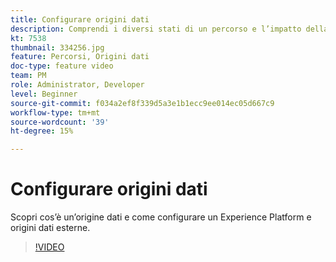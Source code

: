 ```yaml
---
title: Configurare origini dati
description: Comprendi i diversi stati di un percorso e l’impatto della pubblicazione.
kt: 7538
thumbnail: 334256.jpg
feature: Percorsi, Origini dati
doc-type: feature video
team: PM
role: Administrator, Developer
level: Beginner
source-git-commit: f034a2ef8f339d5a3e1b1ecc9ee014ec05d667c9
workflow-type: tm+mt
source-wordcount: '39'
ht-degree: 15%

---
```



# Configurare origini dati

Scopri cos’è un’origine dati e come configurare un Experience Platform e origini dati esterne.

>[!VIDEO](https://video.tv.adobe.com/v/3334256?quality=12)
